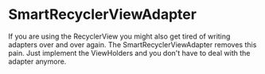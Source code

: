 # SmartRecyclerViewAdapter
If you are using the RecyclerView you might also get tired of writing adapters over and over again. The SmartRecyclerViewAdapter removes this pain. Just implement the ViewHolders and you don't have to deal with the adapter anymore.
